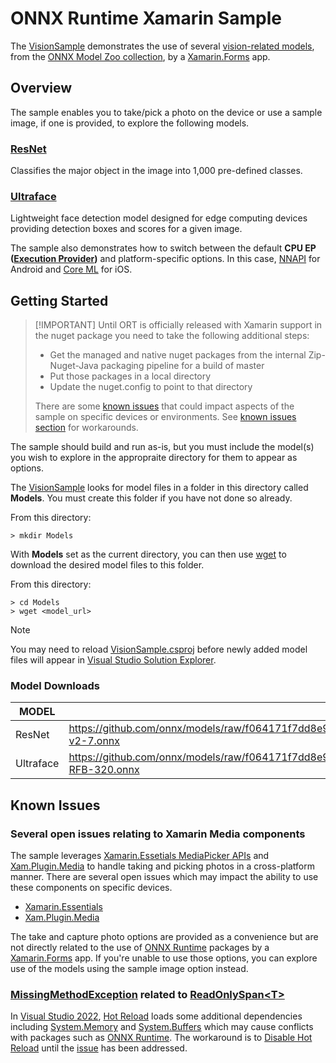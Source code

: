 # ONNX Runtime Xamarin Sample

The [VisionSample](VisionSample/VisionSample.sln) demonstrates the use of several [vision-related models](https://github.com/onnx/models/tree/f064171f7dd8e962a8a5b34eac8e1bcf83cebbde#vision), from the [ONNX Model Zoo collection](https://github.com/onnx/models/tree/f064171f7dd8e962a8a5b34eac8e1bcf83cebbde#onnx-model-zoo), by a [Xamarin.Forms](https://dotnet.microsoft.com/apps/xamarin/xamarin-forms) app. 

## Overview
The sample enables you to take/pick a photo on the device or use a sample image, if one is provided, to explore the following models.

### [ResNet](https://github.com/onnx/models/tree/f064171f7dd8e962a8a5b34eac8e1bcf83cebbde/vision/classification/resnet#resnet)

Classifies the major object in the image into 1,000 pre-defined classes.

### [Ultraface](https://github.com/onnx/models/tree/f064171f7dd8e962a8a5b34eac8e1bcf83cebbde/vision/body_analysis/ultraface#ultra-lightweight-face-detection-model)

Lightweight face detection model designed for edge computing devices providing detection boxes and scores for a given image.

The sample also demonstrates how to switch between the default **CPU EP ([Execution Provider](https://onnxruntime.ai/docs/execution-providers))** and platform-specific options. In this case, [NNAPI](https://onnxruntime.ai/docs/execution-providers/NNAPI-ExecutionProvider.html) for Android and [Core ML](https://onnxruntime.ai/docs/execution-providers/CoreML-ExecutionProvider.html) for iOS.

## Getting Started

> [!IMPORTANT] Until ORT is officially released with Xamarin support in the nuget package you need to take the following additional steps:
>   - Get the managed and native nuget packages from the internal Zip-Nuget-Java packaging pipeline for a build of master
>   - Put those packages in a local directory
>   - Update the nuget.config to point to that directory
>
> There are some [known issues](#known-issues) that could impact aspects of the sample on specific devices or environments. See [known issues section](#known-issues) for workarounds.

The sample should build and run as-is, but you must include the model(s) you wish to explore in the appropraite directory for them to appear as options. 

The [VisionSample](VisionSample/VisionSample.sln) looks for model files in a folder in this directory called **Models**. You must create this folder if you have not done so already. 

From this directory:
```
> mkdir Models
```

With **Models** set as the current directory, you can then use [wget](https://www.gnu.org/software/wget) to download the desired model files to this folder.

From this directory:
```
> cd Models
> wget <model_url>
```

> [!NOTE] 
> You may need to reload [VisionSample.csproj](VisionSample/VisionSample.csproj) before newly added model files will appear in [Visual Studio Solution Explorer](https://docs.microsoft.com/visualstudio/ide/use-solution-explorer?view=vs-2022).

### Model Downloads

| MODEL  | DOWNLOAD URL | Size   |
| ------ | ------------ | ------ |
| ResNet  | https://github.com/onnx/models/raw/f064171f7dd8e962a8a5b34eac8e1bcf83cebbde/vision/classification/resnet/model/resnet50-v2-7.onnx | 97.7 MB |
| Ultraface  | https://github.com/onnx/models/raw/f064171f7dd8e962a8a5b34eac8e1bcf83cebbde/vision/body_analysis/ultraface/models/version-RFB-320.onnx | 1.21 MB |

## Known Issues

### Several open issues relating to Xamarin Media components

The sample leverages [Xamarin.Essetials MediaPicker APIs](https://docs.microsoft.com/xamarin/essentials/media-picker?context=xamarin%2Fxamarin-forms&tabs=android) and [Xam.Plugin.Media](https://github.com/jamesmontemagno/MediaPlugin#media-plugin-for-xamarin-and-windows) to handle taking and picking photos in a cross-platform manner. There are several open issues which may impact the ability to use these components on specific devices. 

- [Xamarin.Essentials](https://github.com/xamarin/Essentials/issues)
- [Xam.Plugin.Media](https://github.com/jamesmontemagno/MediaPlugin/issues)

The take and capture photo options are provided as a convenience but are not directly related to the use of [ONNX Runtime](https://www.nuget.org/packages/Microsoft.ML.OnnxRuntime) packages by a [Xamarin.Forms](https://dotnet.microsoft.com/apps/xamarin/xamarin-forms) app. If you're unable to use those options, you can explore use of the models using the sample image option instead.

### [MissingMethodException](https://docs.microsoft.com/dotnet/api/system.missingmethodexception) related to [ReadOnlySpan&lt;T>](https://docs.microsoft.com/dotnet/api/system.readonlyspan-1)

In [Visual Studio 2022](https://visualstudio.microsoft.com), [Hot Reload](https://docs.microsoft.com/xamarin/xamarin-forms/xaml/hot-reload) loads some additional dependencies including [System.Memory](https://www.nuget.org/packages/System.Memory) and [System.Buffers](https://www.nuget.org/packages/System.Buffers) which may cause conflicts with packages such as [ONNX Runtime](https://www.nuget.org/packages/Microsoft.ML.OnnxRuntime.Managed). The workaround is to [Disable Hot Reload](https://docs.microsoft.com/xamarin/xamarin-forms/xaml/hot-reload#enable-xaml-hot-reload-for-xamarinforms) until the [issue](https://developercommunity.visualstudio.com/t/bug-in-visual-studio-2022-xamarin-signalr-method-n/1528510#T-N1585809) has been addressed.